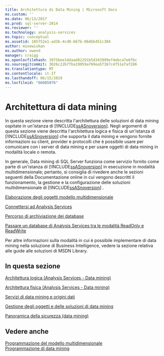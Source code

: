 ```yaml
---
title: Architettura di Data Mining | Microsoft Docs
ms.custom: ''
ms.date: 06/13/2017
ms.prod: sql-server-2014
ms.reviewer: ''
ms.technology: analysis-services
ms.topic: conceptual
ms.assetid: 105f52e1-ad3b-4cd0-b67b-06dbb451c304
author: minewiskan
ms.author: owend
manager: craigg
ms.openlocfilehash: 3975bee14daad82291b5d343999ef4ebca7e6fbc
ms.sourcegitcommit: 3026c22b7fba19059a769ea5f367c4f51efaf286
ms.translationtype: MT
ms.contentlocale: it-IT
ms.lasthandoff: 06/15/2019
ms.locfileid: "66085076"
---
```

# <a name="data-mining-architecture"></a>Architettura di data mining
  In questa sezione viene descritta l'architettura delle soluzioni di data mining ospitate in un'istanza di [!INCLUDE[ssASnoversion](../../includes/ssasnoversion-md.md)]. Negli argomenti di questa sezione viene descritta l'architettura logica e fisica di un'istanza di [!INCLUDE[ssASnoversion](../../includes/ssasnoversion-md.md)] che supporta il data mining e vengono fornite informazioni su client, provider e protocolli che è possibile usare per comunicare con i server di data mining e per usare oggetti di data mining in modalità locale o remota.  
  
 In generale, Data mining di SQL Server funziona come servizio fornito come parte di un'istanza di [!INCLUDE[ssASnoversion](../../includes/ssasnoversion-md.md)] in esecuzione in modalità multidimensionale; pertanto, si consiglia di rivedere anche le sezioni seguenti della Documentazione online in cui vengono descritti il funzionamento, la gestione e la configurazione delle soluzioni multidimensionale di [!INCLUDE[ssASnoversion](../../includes/ssasnoversion-md.md)] .  
  
 [Elaborazione degli oggetti modello multidimensionale](../multidimensional-models/processing-a-multidimensional-model-analysis-services.md)  
  
 [Connettersi ad Analysis Services](../instances/connect-to-analysis-services.md)  
  
 [Percorso di archiviazione dei database](../multidimensional-models/database-storage-location.md)  
  
 [Passare un database di Analysis Services tra le modalità ReadOnly e ReadWrite](../multidimensional-models/switch-an-analysis-services-database-between-readonly-and-readwrite-modes.md)  
  
 Per altre informazioni sulla modalità in cui è possibile implementare di data mining nella soluzione di Business Intelligence, vedere la sezione relativa alle guide alle soluzioni di MSDN Library.  
  
## <a name="in-this-section"></a>In questa sezione  
 [Architettura logica &#40;Analysis Services - Data mining&#41;](logical-architecture-analysis-services-data-mining.md)  
  
 [Architettura fisica &#40;Analysis Services - Data mining&#41;](physical-architecture-analysis-services-data-mining.md)  
  
 [Servizi di data mining e origini dati](data-mining-services-and-data-sources.md)  
  
 [Gestione degli oggetti e delle soluzioni di data mining](management-of-data-mining-solutions-and-objects.md)  
  
 [Panoramica della sicurezza &#40;data mining&#41;](security-overview-data-mining.md)  
  
## <a name="see-also"></a>Vedere anche  
 [Programmazione del modello multidimensionale](../multidimensional-models/multidimensional-model-programming.md)   
 [Programmazione di data mining](../dev-guide/data-mining-programming.md)  
  
  
